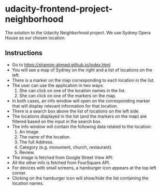 # udacity-frontend-project-neighborhood

The solution to the Udacity Neighborhood project. We use Sydney Opera House as our chosen location.

## Instructions

- Go to https://shamim-ahmed.github.io/index.html
- You will see a map of Sydney on the right and a list of locations on the left.
- There is a marker on the map corresponding to each location in the list.
- The user can use the application in two ways:
  1. She can click on one of the location names in the list.
  2. She can click on one of the markers on the map.
- In both cases, an info window will open on the corresponding marker that will display relevant information for that location.
- There is a search box above the list of locations on the left side.
- The locations displayed in the list (and the markers on the map) are filtered based on the input in the search box.
- The info window will contain the following data related to the location:
  1. An image.
  2. The name of the location.
  3. The full Address.
  4. Category (e.g. monument, church, restaurant).
  5. Review.
- The image is fetched from Google Street View API.
- All the other info is fetched from FourSquare API.
- For devices with small screens, a hamburger icon appears at the top left corner.
- Clicking on the hamburger icon will show/hide the list containing the location names.
